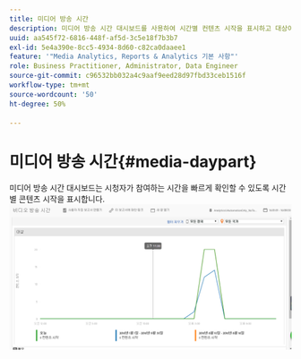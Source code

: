 ```yaml
---
title: 미디어 방송 시간
description: 미디어 방송 시간 대시보드를 사용하여 시간별 컨텐츠 시작을 표시하고 대상이 참여할 때 분석할 수 있습니다.
uuid: aa545f72-6816-448f-af5d-3c5e18f7b3b7
exl-id: 5e4a390e-8cc5-4934-8d60-c82ca0daaee1
feature: '"Media Analytics, Reports & Analytics 기본 사항"'
role: Business Practitioner, Administrator, Data Engineer
source-git-commit: c96532bb032a4c9aaf9eed28d97fbd33ceb1516f
workflow-type: tm+mt
source-wordcount: '50'
ht-degree: 50%

---
```


# 미디어 방송 시간{#media-daypart}

미디어 방송 시간 대시보드는 시청자가 참여하는 시간을 빠르게 확인할 수 있도록 시간별 콘텐츠 시작을 표시합니다.  ![](assets/video-daypart-report.png)
